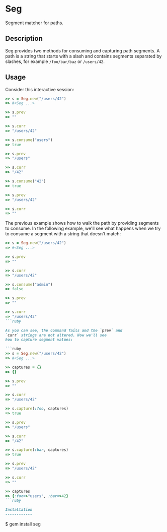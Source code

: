 Seg
===

Segment matcher for paths.

Description
-----------

Seg provides two methods for consuming and capturing path segments.
A path is a string that starts with a slash and contains segments
separated by slashes, for example `/foo/bar/baz` or `/users/42`.

Usage
-----

Consider this interactive session:

```ruby
>> s = Seg.new("/users/42")
=> #<Seg ...>

>> s.prev
=> ""

>> s.curr
=> "/users/42"

>> s.consume("users")
=> true

>> s.prev
=> "/users"

>> s.curr
=> "/42"

>> s.consume("42")
=> true

>> s.prev
=> "/users/42"

>> s.curr
=> ""
```

The previous example shows how to walk the path by
providing segments to consume. In the following
example, we'll see what happens when we try to
consume a segment with a string that doesn't match:

```ruby
>> s = Seg.new("/users/42")
=> #<Seg ...>

>> s.prev
=> ""

>> s.curr
=> "/users/42"

>> s.consume("admin")
=> false

>> s.prev
=> ""

>> s.curr
=> "/users/42"
```ruby

As you can see, the command fails and the `prev` and
`curr` strings are not altered. Now we'll see
how to capture segment values:

```ruby
>> s = Seg.new("/users/42")
=> #<Seg ...>

>> captures = {}
=> {}

>> s.prev
=> ""

>> s.curr
=> "/users/42"

>> s.capture(:foo, captures)
=> true

>> s.prev
=> "/users"

>> s.curr
=> "/42"

>> s.capture(:bar, captures)
=> true

>> s.prev
=> "/users/42"

>> s.curr
=> ""

>> captures
=> {:foo=>"users", :bar=>42}
```ruby

Installation
------------

```
$ gem install seg
```
